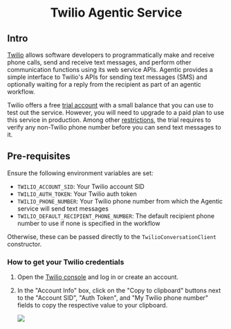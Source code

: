 <h1 align="center">Twilio Agentic Service</h1>

## Intro

[Twilio][twilio] allows software developers to programmatically make and receive phone calls, send and receive text messages, and perform other communication functions using its web service APIs. Agentic provides a simple interface to Twilio's APIs for sending text messages (SMS) and optionally waiting for a reply from the recipient as part of an agentic workflow.

Twilio offers a free [trial account][twilio-trial] with a small balance that you can use to test out the service. However, you will need to upgrade to a paid plan to use this service in production. Among other [restrictions][twilio-restrictions], the trial requires to verify any non-Twilio phone number before you can send text messages to it.

## Pre-requisites

Ensure the following environment variables are set:

-   `TWILIO_ACCOUNT_SID`: Your Twilio account SID
-   `TWILIO_AUTH_TOKEN`: Your Twilio auth token
-   `TWILIO_PHONE_NUMBER`: Your Twilio phone number from which the Agentic service will send text messages
-   `TWILIO_DEFAULT_RECIPIENT_PHONE_NUMBER`: The default recipient phone number to use if none is specified in the workflow

Otherwise, these can be passed directly to the `TwilioConversationClient` constructor.

### How to get your Twilio credentials

1. Open the [Twilio console][twilio-console] and log in or create an account.

2. In the "Account Info" box, click on the "Copy to clipboard" buttons next to the "Account SID", "Auth Token", and "My Twilio phone number" fields to copy the respective value to your clipboard.

   ![](https://ajeuwbhvhr.cloudimg.io/colony-recorder.s3.amazonaws.com/files/2023-06-09/74c8d823-b6ea-4b75-981a-a54b09044cfd/user_cropped_screenshot.jpeg?tl_px=245,189&br_px=1365,819&sharp=0.8&width=560&wat_scale=50&wat=1&wat_opacity=0.7&wat_gravity=northwest&wat_url=https://colony-labs-public.s3.us-east-2.amazonaws.com/images/watermarks/watermark_default.png&wat_pad=472,139)

[twilio]: https://www.twilio.com
[twilio-trial]: https://support.twilio.com/hc/en-us/articles/223136107-How-does-Twilio-s-Free-Trial-work-
[twilio-restrictions]: https://support.twilio.com/hc/en-us/articles/360036052753-Twilio-Free-Trial-Limitations
[twilio-console]: https://www.twilio.com/console
